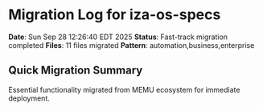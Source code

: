 # Migration Log for iza-os-specs

**Date**: Sun Sep 28 12:26:40 EDT 2025
**Status**: Fast-track migration completed
**Files**:       11 files migrated
**Pattern**: automation,business,enterprise

## Quick Migration Summary
Essential functionality migrated from MEMU ecosystem for immediate deployment.
